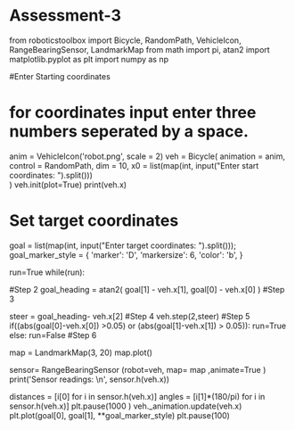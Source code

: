 # Assessment-3

from roboticstoolbox import Bicycle, RandomPath, VehicleIcon, RangeBearingSensor, LandmarkMap
from math import pi, atan2
import matplotlib.pyplot as plt
import numpy as np

#Enter Starting coordinates
# for coordinates input enter three numbers seperated by a space.
anim = VehicleIcon('robot.png', scale = 2)
veh = Bicycle(
animation = anim,
control = RandomPath,
dim = 10,
x0 = list(map(int, input("Enter start coordinates: ").split()))   
)
veh.init(plot=True)
print(veh.x)




# Set target coordinates

goal = list(map(int, input("Enter target coordinates: ").split()));
goal_marker_style = {
 'marker': 'D',
 'markersize': 6,
 'color': 'b',
}




run=True
while(run):

 #Step 2
 goal_heading = atan2(
 goal[1] - veh.x[1],
 goal[0] - veh.x[0]
 )
 #Step 3

 steer = goal_heading- veh.x[2]
 #Step 4
 veh.step(2,steer)
 #Step 5
 if((abs(goal[0]-veh.x[0]) >0.05) or (abs(goal[1]-veh.x[1]) > 0.05)):
    run=True
 else:
    run=False
 #Step 6

 map = LandmarkMap(3, 20)
map.plot()

sensor= RangeBearingSensor (robot=veh, map= map ,animate=True )
print('Sensor readings: \n', sensor.h(veh.x))

distances = [i[0] for i in sensor.h(veh.x)]
angles = [i[1]*(180/pi) for i in sensor.h(veh.x)]
plt.pause(1000 )
veh._animation.update(veh.x)
plt.plot(goal[0], goal[1], **goal_marker_style)
plt.pause(100)
